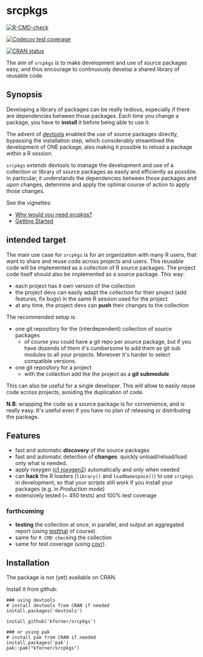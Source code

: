   # srcpkgs

  <!-- badges: start -->
  [![R-CMD-check](https://github.com/kforner/srcpkgs/actions/workflows/R-CMD-check.yaml/badge.svg)](https://github.com/kforner/srcpkgs/actions/workflows/R-CMD-check.yaml)

  [![Codecov test coverage](https://codecov.io/gh/kforner/srcpkgs/branch/main/graph/badge.svg)](https://app.codecov.io/gh/kforner/srcpkgs?branch=main)

  [![CRAN status](https://www.r-pkg.org/badges/version/srcpkgs)](https://CRAN.R-project.org/package=srcpkgs)
  <!-- badges: end -->

The aim of `srcpkgs` is to make development and use of source packages easy, and thus encourage to  continuously develop a shared library of reusable code. 

## Synopsis

Developing a library of packages can be really tedious, especially if there are dependencies between those packages. Each time you change a package, you have to **install** it before being able to use it.

The advent of [devtools](https://devtools.r-lib.org/) enabled the use of source packages directly, bypassing the installation step, which considerably streamlined the development of ONE package, also making it possible to reload a package within a R session.

`srcpkgs` *extends* devtools to manage the development and use of a  collection or library of source packages as easily and efficiently as possible.
In particular, it understands the dependencies between those packages and upon changes, determine and apply the optimal
course of action to apply those changes.

See the vignettes:

-  [Why would you need srcpkgs?](https://kforner.github.io/srcpkgs/articles/demo.html)
- [Getting Started](https://kforner.github.io/srcpkgs/articles/getting_started.html)

## intended target

The main use case for `srcpkgs` is for an organization with many R users, that want to share and reuse code across projects and users. This reusable code will be implemented as a collection of R source packages. The project code itself should also be implemented as a source package. 
This way: 
- each project has it own version of the collection
- the project devs can easily adapt the collection for their project (add features, fix bugs) in the same R session used for the project
- at any time, the project devs can **push** their changes to the collection


The recommended setup is:
- one git repository for the (interdependent) collection of source packages
  * of course you could have a git repo per source package, but if you have dozends of them it's cumbersome to add them as git sub modules to all your projects. Moreover it's harder to select compatible versions.
- one git repository for a project
   * with the collection add the the project as a **git submodule**


This can also be useful for a single developer. This will allow to easily reuse code across projects, avoiding the duplication of code. 

**N.B**: wrapping the code as a source package is for convenience, and is really easy. It's useful even if you have no plan of releasing or distributing the package. 


## Features

- fast and automatic **discovery** of the source packages 
- fast and automatic detection of **changes**: quickly unload/reload/load only what is needed.
- apply roxygen ([cf roxygen2](https://roxygen2.r-lib.org/)) automatically and only when needed
- can **hack** the R loaders (`library()` and `loadNamespace()`) to use `srcpkgs` in development, 
  so that your scripts still work if you install your packages (e.g. in *Production* mode)
- extensively tested (~ 450 tests) and 100% test coverage

### forthcoming

- **testing** the collection at once, in parallel, and output an aggregated report (using [testthat](https://testthat.r-lib.org/) of course).
- same for `R CMD check`ing the collection
- same for test coverage (using [covr](https://covr.r-lib.org/)).


## Installation

The package is not (yet) available on CRAN.

Install it from github: 
```
### using devtools
# install devtools from CRAN if needed
install.packages('devtools') 

install_github('kforner/srcpkgs')

### or using pak
# install pak from CRAN if needed
install.packages('pak') 
pak::pak("kforner/srcpkgs")
```

